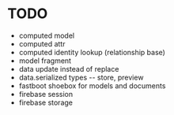 # TODO

* computed model
* computed attr
* computed identity lookup (relationship base)
* model fragment
* data update instead of replace
* data.serialized types -- store, preview
* fastboot shoebox for models and documents
* firebase session
* firebase storage

